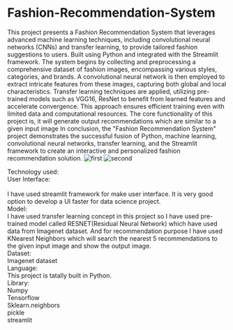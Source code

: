 # Fashion-Recommendation-System
This project presents a Fashion Recommendation System that leverages advanced machine learning techniques, including convolutional neural networks (CNNs) and transfer learning, to provide tailored fashion suggestions to users. Built using Python and integrated with the Streamlit framework.
The system begins by collecting and preprocessing a comprehensive dataset of fashion images, encompassing various styles, categories, and brands. A convolutional neural network is then employed to extract intricate features from these images, capturing both global and local characteristics. 
Transfer learning techniques are applied, utilizing pre-trained models such as VGG16, ResNet to benefit from learned features and accelerate convergence. This approach ensures efficient training even with limited data and computational resources.
The core functionality of this project is, it will generate output recommendations which are similar to a given input image
In conclusion, the "Fashion Recommendation System" project demonstrates the successful fusion of Python, machine learning, convolutional neural networks, transfer learning, and the Streamlit framework to create an interactive and personalized fashion recommendation solution.
![first](https://github.com/HeetBhatt/Fashion-Recommendation-System/assets/107753246/54a57cb4-00b5-4e9d-8949-b4000790d88f)
![second](https://github.com/HeetBhatt/Fashion-Recommendation-System/assets/107753246/31edf6c9-e89d-4bc5-8e22-dbcf0495f63e)

Technology used:<br /> 
User Interface:<br />   
I have used streamlit framework for make user interface. It is very good option to develop a UI faster for data science project.<br />
Model:<br />
I have used transfer learning concept in this project so I have used pre-trained model called RESNET(Residual Neural Network) which have used data from Imagenet dataset. And for recommendation purpose I have used KNearest Neighbors which will search the nearest 5 recommendations to the given input image and show the output image.<br />
Dataset:<br />
Imagenet dataset<br />
Language:<br />
This project is tatally built in Python.<br />
Library:<br />
Numpy<br />
Tensorflow<br />
Sklearn.neighbors<br />
pickle<br />
streamlit<br />


